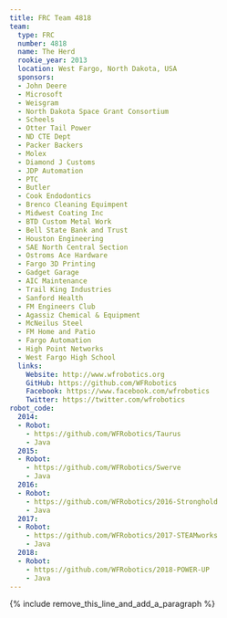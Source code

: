 ```yaml
---
title: FRC Team 4818
team:
  type: FRC
  number: 4818
  name: The Herd
  rookie_year: 2013
  location: West Fargo, North Dakota, USA
  sponsors:
  - John Deere
  - Microsoft
  - Weisgram
  - North Dakota Space Grant Consortium
  - Scheels
  - Otter Tail Power
  - ND CTE Dept
  - Packer Backers
  - Molex
  - Diamond J Customs
  - JDP Automation
  - PTC
  - Butler
  - Cook Endodontics
  - Brenco Cleaning Equimpent
  - Midwest Coating Inc
  - BTD Custom Metal Work
  - Bell State Bank and Trust
  - Houston Engineering
  - SAE North Central Section
  - Ostroms Ace Hardware
  - Fargo 3D Printing
  - Gadget Garage
  - AIC Maintenance
  - Trail King Industries
  - Sanford Health
  - FM Engineers Club
  - Agassiz Chemical & Equipment
  - McNeilus Steel
  - FM Home and Patio
  - Fargo Automation
  - High Point Networks
  - West Fargo High School
  links:
    Website: http://www.wfrobotics.org
    GitHub: https://github.com/WFRobotics
    Facebook: https://www.facebook.com/wfrobotics
    Twitter: https://twitter.com/wfrobotics
robot_code:
  2014:
  - Robot:
    - https://github.com/WFRobotics/Taurus
    - Java
  2015:
  - Robot:
    - https://github.com/WFRobotics/Swerve
    - Java
  2016:
  - Robot:
    - https://github.com/WFRobotics/2016-Stronghold
    - Java
  2017:
  - Robot:
    - https://github.com/WFRobotics/2017-STEAMworks
    - Java
  2018:
  - Robot:
    - https://github.com/WFRobotics/2018-POWER-UP
    - Java
---
```


{% include remove_this_line_and_add_a_paragraph %}